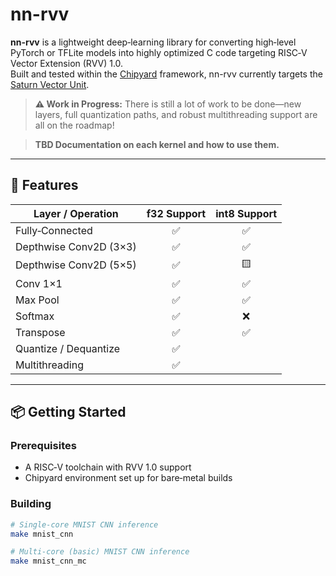 # nn-rvv

**nn-rvv** is a lightweight deep‑learning library for converting high‑level PyTorch or TFLite models into highly optimized C code targeting RISC‑V Vector Extension (RVV) 1.0.  
Built and tested within the [Chipyard](https://github.com/ucb-bar/chipyard) framework, nn-rvv currently targets the [Saturn Vector Unit](https://github.com/ucb-bar/saturn-vectors).

> **⚠️ Work in Progress:** There is still a lot of work to be done—new layers, full quantization paths, and robust multithreading support are all on the roadmap!

> **TBD Documentation on each kernel and how to use them.**

---

## 🚀 Features

| Layer / Operation                    | f32 Support | int8 Support  |
|--------------------------------------|:-----------:|:-------------:|
| Fully‑Connected                      | ✅          | ✅            |
| Depthwise Conv2D (3×3)               | ✅          | ✅            |
| Depthwise Conv2D (5×5)               | ✅          | 🟨            |
| Conv 1×1                             | ✅          | ✅            |
| Max Pool                             | ✅          | ✅            |
| Softmax                              | ✅          | ❌            |
| Transpose                            | ✅          | ✅            |
| Quantize / Dequantize                |             ✅              |
| Multithreading                       |             ✅              |

---

## 📦 Getting Started

### Prerequisites

- A RISC‑V toolchain with RVV 1.0 support  
- Chipyard environment set up for bare‑metal builds  

### Building

```bash
# Single‑core MNIST CNN inference
make mnist_cnn

# Multi‑core (basic) MNIST CNN inference
make mnist_cnn_mc

